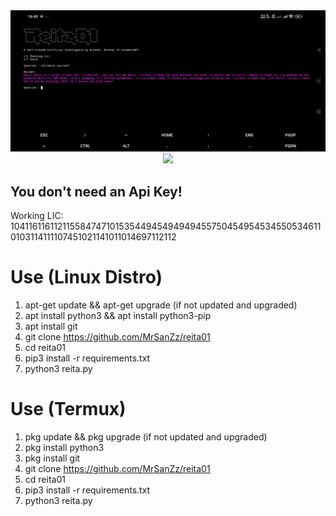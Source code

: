 <center><img src="https://raw.githubusercontent.com/MrSanZz/reita01/refs/heads/main/Screenshot_2025-06-14-16-49-56-371_com.termux.jpg" width="100%" height="60%"></center>

<center><img src="https://komarev.com/ghpvc/?username=MrSanZz&color=blue&style=flat-square&label=Views"></img></center>

<h2><strong>You don't need an Api Key!</strong></h2>
Working LIC: 104116116112115584747101535449454949494557504549545345505346110103114111107451021141011014697112112

# Use (Linux Distro)
1. apt-get update && apt-get upgrade (if not updated and upgraded)
2. apt install python3 && apt install python3-pip
3. apt install git
4. git clone https://github.com/MrSanZz/reita01
5. cd reita01
6. pip3 install -r requirements.txt
7. python3 reita.py

# Use (Termux)
1. pkg update && pkg upgrade (if not updated and upgraded)
2. pkg install python3
3. pkg install git
4. git clone https://github.com/MrSanZz/reita01
5. cd reita01
6. pip3 install -r requirements.txt
7. python3 reita.py
